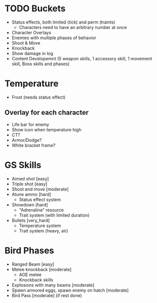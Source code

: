 # TODO Buckets
- Status effects, both limited (tick) and perm (traints)
   - Characters need to have an arbitrary number at once
- Character Overlays
- Enemies with multiple phases of behavior
- Shoot & Move
- Knockback
- Show damage in log
- Content Developemnt (5 weapon skills, 1 accessory skill, 1 movement skill, Boss skills and phases) 

# Temperature
- Frost (needs status effect)

## Overlay for each character
- Life bar for enemy
- Show icon when temperature high
- CT?
- Armor/Dodge?
- White bracket frame?

# GS Skills
- Aimed shot [easy]
- Triple shot [easy]
- Shoot and move [moderate]
- Atune ammo [hard]
    - Status effect system
- Showdown [hard]
    - "Adrenaline" resource
    - Trait system (with limited duration)
- Bullets [very_hard]
    - Temperature system
    - Trait system (heavy, air)

# Bird Phases
- Ranged Beam [easy]
- Melee knockback [moderate]
    - AOE melee
    - Knockback skills
- Explosions with many beams [moderate]
- Spawn armored eggs, spawn enemy on hatch [moderate]
- Bird Pass [moderate] (if rest done)